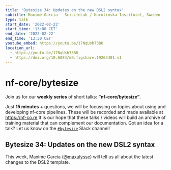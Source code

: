 ```yaml
---
title: 'Bytesize 34: Updates on the new DSL2 syntax'
subtitle: Maxime Garcia - SciLifeLab / Karolinska Institutet, Sweden
type: talk
start_date: '2022-02-22'
start_time: '13:00 CET'
end_date: '2022-02-22'
end_time: '13:30 CET'
youtube_embed: https://youtu.be/17NqUsh73BU
location_url:
  - https://youtu.be/17NqUsh73BU
  - https://doi.org/10.6084/m9.figshare.19263401.v1
---
```


# nf-core/bytesize

Join us for our **weekly series** of short talks: **“nf-core/bytesize”**.

Just **15 minutes** + questions, we will be focussing on topics about using and developing nf-core pipelines.
These will be recorded and made available at <https://nf-co.re>
It is our hope that these talks / videos will build an archive of training material that can complement our documentation. Got an idea for a talk? Let us know on the [`#bytesize`](https://nfcore.slack.com/channels/bytesize) Slack channel!

## Bytesize 34: Updates on the new DSL2 syntax

This week, Maxime Garcia ([@maxulysse](https://github.com/maxulysse)) will tell us all about the latest changes to the DSL2 template.
